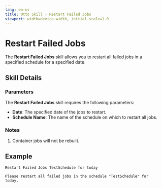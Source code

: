 ```yaml
---
lang: en-us
title: Otto Skill - Restart Failed Jobs
viewport: width=device-width, initial-scale=1.0
---
```


# Restart Failed Jobs

The **Restart Failed Jobs** skill allows you to restart all failed jobs in a specified schedule for a specified date.

## Skill Details

### Parameters

The **Restart Failed Jobs** skill requires the following parameters:

- **Date**: The specified date of the jobs to restart.
- **Schedule Name**: The name of the schedule on which to restart all jobs.

### Notes

1. Container jobs will not be rebuilt.

## Example

`Restart Failed Jobs TestSchedule for today`

`Please restart all failed jobs in the schedule "TestSchedule" for today.`
